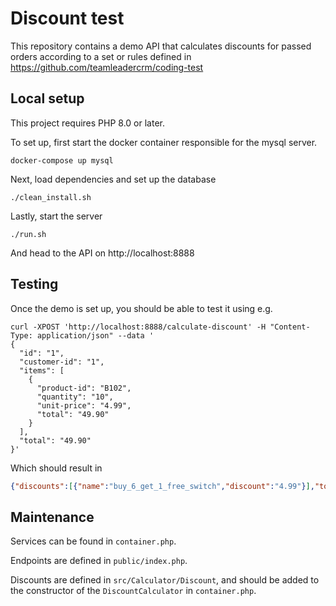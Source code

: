 # Discount test

This repository contains a demo API that calculates discounts for passed orders according to a set or rules defined in https://github.com/teamleadercrm/coding-test

## Local setup

This project requires PHP 8.0 or later.

To set up, first start the docker container responsible for the mysql server.

```shell
docker-compose up mysql
```

Next, load dependencies and set up the database

```shell
./clean_install.sh
```

Lastly, start the server

```shell
./run.sh
```

And head to the API on http://localhost:8888

## Testing

Once the demo is set up, you should be able to test it using e.g.

```shell
curl -XPOST 'http://localhost:8888/calculate-discount' -H "Content-Type: application/json" --data '
{
  "id": "1",
  "customer-id": "1",
  "items": [
    {
      "product-id": "B102",
      "quantity": "10",
      "unit-price": "4.99",
      "total": "49.90"
    }
  ],
  "total": "49.90"
}'
```
Which should result in
```json
{"discounts":[{"name":"buy_6_get_1_free_switch","discount":"4.99"}],"total":"4.99"}
```

## Maintenance

Services can be found in `container.php`.

Endpoints are defined in `public/index.php`.

Discounts are defined in `src/Calculator/Discount`, and should be added to the constructor of the `DiscountCalculator` in `container.php`.
